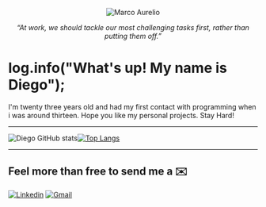 
<p align="center">
  <img align="center" src="https://www.awebic.com/wp-content/uploads/2018/06/20180621-marco-aurelio.jpg" alt="Marco Aurelio">
  <br>
  <p align="center">
  <em>“At work, we should tackle our most challenging tasks first, rather than putting them off.”</em>
  </p>
</p>

<h1>log.info("What's up! My name is Diego");</h1>
<p> I'm twenty three years old and had my first contact with programming when i was around thirteen. Hope you like my personal projects. Stay Hard!</p>

___

![Diego GitHub stats](https://github-readme-stats.vercel.app/api?username=diegotrevisancc&show_icons=true&theme=transparent&hide_border=true)[![Top Langs](https://github-readme-stats.vercel.app/api/top-langs/?username=diegotrevisancc&layout=compact)](https://github.com/anuraghazra/github-readme-stats)

____

 
 <h2> Feel more than free to send me a ✉️ </h2>
                                                                                                   
[![Linkedin](https://img.shields.io/badge/LinkedIn-0077B5?style=for-the-badge&logo=linkedin&logoColor=white)](https://www.linkedin.com/in/diego-trevisan-cc/)
[![Gmail](https://img.shields.io/badge/Gmail-D14836?style=for-the-badge&logo=gmail&logoColor=white)](mailto:diego.trevisan.cc@gmail.com)
 
